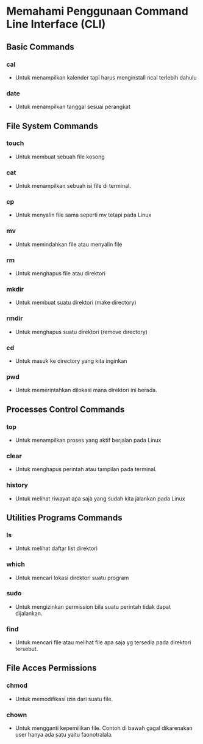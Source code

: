 
# Memahami Penggunaan Command Line Interface (CLI)

## **Basic Commands**

### **cal**
- Untuk menampilkan kalender tapi harus menginstall ncal terlebih dahulu
 
### **date**
- Untuk menampilkan tanggal sesuai perangkat
 
## **File System Commands**

### **touch**
- Untuk membuat sebuah file kosong
 
### **cat**
- Untuk menampilkan sebuah isi file di terminal.
 
### **cp**
- Untuk menyalin file sama seperti mv tetapi pada Linux
 
### **mv**
- Untuk memindahkan file atau menyalin file
 
### **rm**
- Untuk menghapus file atau direktori
 
### **mkdir**
- Untuk membuat suatu direktori (make directory)
 
### **rmdir**
- Untuk menghapus suatu direktori (remove directory)
 
### **cd**
- Untuk masuk ke directory yang kita inginkan
 
### **pwd**
- Untuk memerintahkan dilokasi mana direktori ini berada.
 
## **Processes Control Commands**

### **top**
- Untuk menampilkan proses yang aktif  berjalan pada Linux
 
### **clear**
- Untuk menghapus perintah atau tampilan pada terminal.
 
### **history**
- Untuk melihat riwayat apa saja yang sudah kita jalankan pada Linux
 
## **Utilities Programs Commands**

### **ls**
- Untuk melihat daftar list direktori
 
### **which**
- Untuk mencari lokasi direktori suatu program
 
### **sudo**
- Untuk mengizinkan permission bila suatu perintah tidak dapat dijalankan.
 
### **find**
- Untuk mencari file atau melihat file apa saja yg tersedia pada direktori tersebut.
 
## **File Acces Permissions**

### **chmod**
- Untuk memodifikasi izin dari suatu file.
 
### **chown**
- Untuk mengganti kepemilikan file. Contoh di bawah gagal dikarenakan user hanya ada satu yaitu faonotralala.
